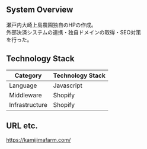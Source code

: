 ## System Overview

瀬戸内大崎上島農園独自のHPの作成。  
外部決済システムの連携・独自ドメインの取得・SEO対策  
を行った。

## Technology Stack

| Category       | Technology Stack                              |
| -------------- | --------------------------------------------- |
| Language       | Javascript |
| Middleware     | Shopify                       |
| Infrastructure | Shopify   |

## URL etc.

https://kamijimafarm.com/
